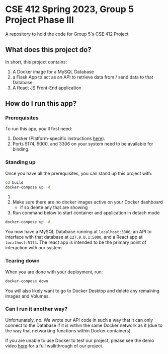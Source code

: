 # CSE 412 Spring 2023, Group 5 Project Phase III

A repository to hold the code for Group 5's CSE 412 Project

## What does this project do?

In short, this project contains:

1. A Docker image for a MySQL Database
2. a Flask App to act as an API to retrieve data from / send data to that
   Database
3. A React JS Front-End application

## How do I run this app?

### Prerequisites

To run this app, you'll first need:

1.  Docker (Platform-specific instructions
    [here](https://www.docker.com/products/docker-desktop/)).
2.  Ports 5174, 5000, and 3306 on your system need to be available for binding.

### Standing up

Once you have all the prerequisites, you can stand up this project with:

```sh
cd build
docker-compose up -d
```

1.
2. Make sure there are no docker images active on your Docker dashboard
   - if so delete any that are showing
3. Run command below to start container and application in detach mode

```sh
docker-compose up -d
```

You now have a MySQL Database running at `localhost:3306`, an API to interface
with that database at `127.0.0.1:5000`, and a React app at `localhost:5174`. The
react app is intended to be the primary point of interaction with our system.

### Tearing down

When you are done with your deployment, run:

```sh
docker-compose down
```

You will also likely want to go to Docker Desktop and delete any remaining
Images and Volumes.

### Can I run it another way?

Unfortunately, no. We wrote our API code in such a way that it can only connect
to the Database if it is within the same Docker network as it (due to the way
that networking functions within Docker containers).

If you are unable to use Docker to test our project, please see the demo video
[here](https://drive.google.com/file/d/1LtTDmcfhVniaOfdyL-KGJR8d5h6hphKB/view?usp=sharing)
for a full walkthrough of our project.
